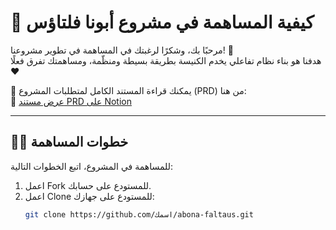 # 🤝 كيفية المساهمة في مشروع أبونا فلتاؤس

مرحبًا بك، وشكرًا لرغبتك في المساهمة في تطوير مشروعنا! 🚀  
هدفنا هو بناء نظام تفاعلي يخدم الكنيسة بطريقة بسيطة ومنظّمة، ومساهمتك تفرق فعلًا ❤️

📄 يمكنك قراءة المستند الكامل لمتطلبات المشروع (PRD) من هنا:  
🔗 [عرض مستند PRD على Notion](https://www.notion.so/PRD-212f6b54f81b806e96fbf7f92d64e6e9?source=copy_link)

---

## 🧑‍💻 خطوات المساهمة

للمساهمة في المشروع، اتبع الخطوات التالية:

1. اعمل Fork للمستودع على حسابك.
2. اعمل Clone للمستودع على جهازك:
   ```bash
   git clone https://github.com/اسمك/abona-faltaus.git
